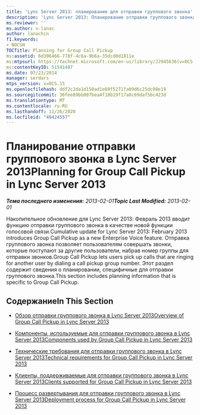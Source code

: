 ```yaml
---
title: 'Lync Server 2013: планирование для отправки группового звонка'
description: 'Lync Server 2013: Планирование отправки группового звонка.'
ms.reviewer: ''
ms.author: v-lanac
author: lanachin
f1.keywords:
- NOCSH
TOCTitle: Planning for Group Call Pickup
ms:assetid: 6d306466-778f-4c6a-9b6a-35dcd0d1811e
ms:mtpsurl: https://technet.microsoft.com/en-us/library/JJ945636(v=OCS.15)
ms:contentKeyID: 51541487
ms.date: 07/23/2014
manager: serdars
mtps_version: v=OCS.15
ms.openlocfilehash: ddf2c2da1d150ad1e69f5271fa09d6c25dc08e19
ms.sourcegitcommit: 36fee89bb887bea4f18b19f17a8c69daf5bc423d
ms.translationtype: MT
ms.contentlocale: ru-RU
ms.lasthandoff: 11/26/2020
ms.locfileid: "49424557"
---
```

# <a name="planning-for-group-call-pickup-in-lync-server-2013"></a><span data-ttu-id="05f6a-103">Планирование отправки группового звонка в Lync Server 2013</span><span class="sxs-lookup"><span data-stu-id="05f6a-103">Planning for Group Call Pickup in Lync Server 2013</span></span>

<div data-xmlns="http://www.w3.org/1999/xhtml">

<div class="topic" data-xmlns="http://www.w3.org/1999/xhtml" data-msxsl="urn:schemas-microsoft-com:xslt" data-cs="https://msdn.microsoft.com/">

<div data-asp="https://msdn2.microsoft.com/asp">



</div>

<div id="mainSection">

<div id="mainBody"><span data-ttu-id="05f6a-104">

<span> </span></span><span class="sxs-lookup"><span data-stu-id="05f6a-104">

<span> </span></span></span>

<span data-ttu-id="05f6a-105">_**Тема последнего изменения:** 2013-02-01_</span><span class="sxs-lookup"><span data-stu-id="05f6a-105">_**Topic Last Modified:** 2013-02-01_</span></span>

<span data-ttu-id="05f6a-106">Накопительное обновление для Lync Server 2013: Февраль 2013 вводит функцию отправки группового звонка в качестве новой функции голосовой связи.</span><span class="sxs-lookup"><span data-stu-id="05f6a-106">Cumulative update for Lync Server 2013: February 2013 introduces Group Call Pickup as a new Enterprise Voice feature.</span></span> <span data-ttu-id="05f6a-107">Отправка группового звонка позволяет пользователям совершать звонки, которые поступают за другие пользователи, набрав номер группы для отправки звонков.</span><span class="sxs-lookup"><span data-stu-id="05f6a-107">Group Call Pickup lets users pick up calls that are ringing for another user by dialing a call pickup group number.</span></span> <span data-ttu-id="05f6a-108">Этот раздел содержит сведения о планировании, специфичные для отправки группового звонка.</span><span class="sxs-lookup"><span data-stu-id="05f6a-108">This section includes planning information that is specific to Group Call Pickup.</span></span>

<div>

## <a name="in-this-section"></a><span data-ttu-id="05f6a-109">Содержание</span><span class="sxs-lookup"><span data-stu-id="05f6a-109">In This Section</span></span>

  - [<span data-ttu-id="05f6a-110">Обзор отправки группового звонка в Lync Server 2013</span><span class="sxs-lookup"><span data-stu-id="05f6a-110">Overview of Group Call Pickup in Lync Server 2013</span></span>](lync-server-2013-overview-of-group-call-pickup.md)

  - [<span data-ttu-id="05f6a-111">Компоненты, используемые для отправки группового звонка в Lync Server 2013</span><span class="sxs-lookup"><span data-stu-id="05f6a-111">Components used by Group Call Pickup in Lync Server 2013</span></span>](lync-server-2013-components-used-by-group-call-pickup.md)

  - [<span data-ttu-id="05f6a-112">Технические требования для отправки группового звонка в Lync Server 2013</span><span class="sxs-lookup"><span data-stu-id="05f6a-112">Technical requirements for Group Call Pickup in Lync Server 2013</span></span>](lync-server-2013-technical-requirements-for-group-call-pickup.md)

  - [<span data-ttu-id="05f6a-113">Клиенты, поддерживаемые для отправки группового звонка в Lync Server 2013</span><span class="sxs-lookup"><span data-stu-id="05f6a-113">Clients supported for Group Call Pickup in Lync Server 2013</span></span>](lync-server-2013-clients-supported-for-group-call-pickup.md)

  - [<span data-ttu-id="05f6a-114">Процесс развертывания для отправки группового звонка в Lync Server 2013</span><span class="sxs-lookup"><span data-stu-id="05f6a-114">Deployment process for Group Call Pickup in Lync Server 2013</span></span>](lync-server-2013-deployment-process-for-group-call-pickup.md)

<span data-ttu-id="05f6a-115"></div>

</div>

<span> </span>

</div>

</div>

</span><span class="sxs-lookup"><span data-stu-id="05f6a-115"></div>

</div>

<span> </span>

</div>

</div>

</span></span></div>

